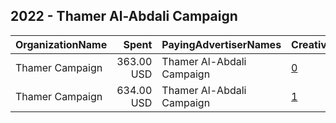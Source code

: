 ## 2022 - Thamer Al-Abdali Campaign 
|OrganizationName|Spent|PayingAdvertiserNames|CreativeUrls|Impressions|Genders|AgeBrackets|CountryCodes|BillingAddresses|CandidateBallotInformation|
|:---|---:|:---|:---|---:|:---|:---|:---|:---|:---|
|Thamer Campaign|363.00 USD|Thamer Al-Abdali Campaign|[0](https://www.snap.com/political-ads/asset/986e8811cff75b76242154aef5ccdc0c9c7e76829bfc4d21311f2d283cc6fa33?mediaType=mp4)|237,934||21+|kuwait|"Abdullah Almubarak,Farwaniya,00965,KW"|Thamer AlAbdali|
|Thamer Campaign|634.00 USD|Thamer Al-Abdali Campaign|[1](https://www.snap.com/political-ads/asset/6558e5aadabd96665331fe43c877b4a3c94eb3004ab23a31d42646a77611ad73?mediaType=png)|390,048||21+|kuwait|"Abdullah Almubarak,Farwaniya,00965,KW"|Thamer Al-Abdali|
